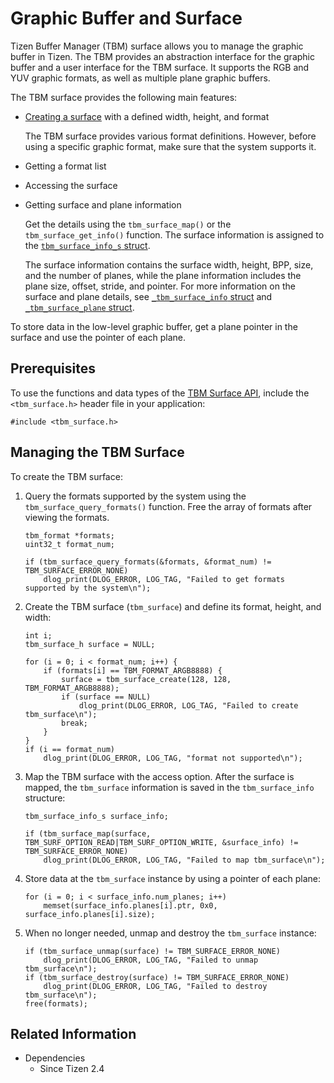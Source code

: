 # Graphic Buffer and Surface


Tizen Buffer Manager (TBM) surface allows you to manage the graphic buffer in Tizen. The TBM provides an abstraction interface for the graphic buffer and a user interface for the TBM surface. It supports the RGB and YUV graphic formats, as well as multiple plane graphic buffers.

The TBM surface provides the following main features:

- [Creating a surface](#create) with a defined width, height, and format

  The TBM surface provides various format definitions. However, before using a specific graphic format, make sure that the system supports it.

- Getting a format list

- Accessing the surface

- Getting surface and plane information

  Get the details using the `tbm_surface_map()` or the `tbm_surface_get_info()` function. The surface information is assigned to the [`tbm_surface_info_s` struct](../../api/common/latest/group__CAPI__UI__TBM__SURFACE__MODULE.html#ga8d954dfd180e96cafbcfc7b92684b971).

  The surface information contains the surface width, height, BPP, size, and the number of planes, while the plane information includes the plane size, offset, stride, and pointer. For more information on the surface and plane details, see [`_tbm_surface_info` struct](../../api/common/latest/struct__tbm__surface__info.html) and [`_tbm_surface_plane` struct](../../api/common/latest/struct__tbm__surface__plane.html).

To store data in the low-level graphic buffer, get a plane pointer in the surface and use the pointer of each plane.

## Prerequisites

To use the functions and data types of the [TBM Surface API](../../api/common/latest/group__CAPI__UI__TBM__SURFACE__MODULE.html), include the `<tbm_surface.h>` header file in your application:

```
#include <tbm_surface.h>
```

<a name="create"></a>
## Managing the TBM Surface

To create the TBM surface:

1. Query the formats supported by the system using the `tbm_surface_query_formats()` function. Free the array of formats after viewing the formats.

    ```
    tbm_format *formats;
    uint32_t format_num;

    if (tbm_surface_query_formats(&formats, &format_num) != TBM_SURFACE_ERROR_NONE)
        dlog_print(DLOG_ERROR, LOG_TAG, "Failed to get formats supported by the system\n");
    ```

2. Create the TBM surface (`tbm_surface`) and define its format, height, and width:

   ```
   int i;
   tbm_surface_h surface = NULL;

   for (i = 0; i < format_num; i++) {
       if (formats[i] == TBM_FORMAT_ARGB8888) {
           surface = tbm_surface_create(128, 128, TBM_FORMAT_ARGB8888);
           if (surface == NULL)
               dlog_print(DLOG_ERROR, LOG_TAG, "Failed to create tbm_surface\n");
           break;
       }
   }
   if (i == format_num)
       dlog_print(DLOG_ERROR, LOG_TAG, "format not supported\n");
   ```

3. Map the TBM surface with the access option. After the surface is mapped, the `tbm_surface` information is saved in the `tbm_surface_info` structure:

   ```
   tbm_surface_info_s surface_info;

   if (tbm_surface_map(surface, TBM_SURF_OPTION_READ|TBM_SURF_OPTION_WRITE, &surface_info) != TBM_SURFACE_ERROR_NONE)
       dlog_print(DLOG_ERROR, LOG_TAG, "Failed to map tbm_surface\n");
   ```

4. Store data at the `tbm_surface` instance by using a pointer of each plane:

   ```
   for (i = 0; i < surface_info.num_planes; i++)
       memset(surface_info.planes[i].ptr, 0x0, surface_info.planes[i].size);
   ```

5. When no longer needed, unmap and destroy the `tbm_surface` instance:

    ```
    if (tbm_surface_unmap(surface) != TBM_SURFACE_ERROR_NONE)
        dlog_print(DLOG_ERROR, LOG_TAG, "Failed to unmap tbm_surface\n");
    if (tbm_surface_destroy(surface) != TBM_SURFACE_ERROR_NONE)
        dlog_print(DLOG_ERROR, LOG_TAG, "Failed to destroy tbm_surface\n");
    free(formats);
    ```


## Related Information
- Dependencies
  - Since Tizen 2.4
